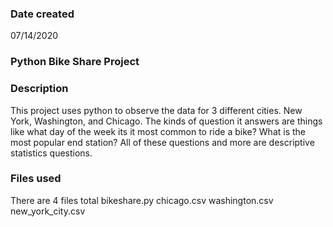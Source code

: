 ### Date created
07/14/2020

### Python Bike Share Project


### Description
This project uses python to observe the data for 3 different cities. New York, Washington, and Chicago. The kinds of question it answers are things like what day of the week its it most common to ride a bike? What is the most popular end station? All of these questions and more are descriptive statistics questions. 

### Files used
There are 4 files total
bikeshare.py
chicago.csv
washington.csv
new_york_city.csv


